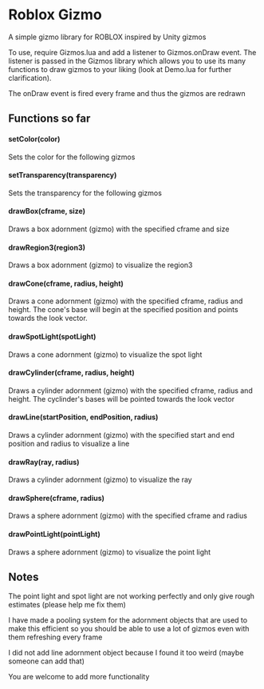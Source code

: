 # Roblox Gizmo
A simple gizmo library for ROBLOX inspired by Unity gizmos

To use, require Gizmos.lua and add a listener to Gizmos.onDraw event. The listener is passed in the Gizmos library which allows you to use its many functions to draw gizmos to your liking (look at Demo.lua for further clarification).

The onDraw event is fired every frame and thus the gizmos are redrawn

## Functions so far
#### setColor(color)
Sets the color for the following gizmos
#### setTransparency(transparency)
Sets the transparency for the following gizmos
#### drawBox(cframe, size)
Draws a box adornment (gizmo) with the specified cframe and size
#### drawRegion3(region3)
Draws a box adornment (gizmo) to visualize the region3
#### drawCone(cframe, radius, height)
Draws a cone adornment (gizmo) with the specified cframe, radius and height. The cone's base will begin at the specified position and points towards the look vector.
#### drawSpotLight(spotLight)
Draws a cone adornment (gizmo) to visualize the spot light
#### drawCylinder(cframe, radius, height)
Draws a cylinder adornment (gizmo) with the specified cframe, radius and height. The cyclinder's bases will be pointed towards the look vector
#### drawLine(startPosition, endPosition, radius)
Draws a cylinder adornment (gizmo) with the specified start and end position and radius to visualize a line
#### drawRay(ray, radius)
Draws a cylinder adornment (gizmo) to visualize the ray
#### drawSphere(cframe, radius)
Draws a sphere adornment (gizmo) with the specified cframe and radius
#### drawPointLight(pointLight)
Draws a sphere adornment (gizmo) to visualize the point light

## Notes
The point light and spot light are not working perfectly and only give rough estimates (please help me fix them)

I have made a pooling system for the adornment objects that are used to make this efficient so you should be able to use a lot of gizmos even with them refreshing every frame

I did not add line adornment object because I found it too weird (maybe someone can add that)

You are welcome to add more functionality
